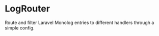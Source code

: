 # LogRouter

Route and filter Laravel Monolog entries to different handlers through a simple config.
